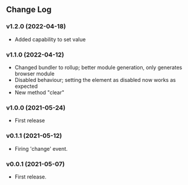 ## Change Log

### v1.2.0 (2022-04-18)
- Added capability to set value

### v1.1.0 (2022-04-12)
- Changed bundler to rollup; better module generation, only generates browser module
- Disabled behaviour; setting the element as disabled now works as expected
- New method "clear"

### v1.0.0 (2021-05-24)
- First release

### v0.1.1 (2021-05-12)
- Firing 'change' event.

### v0.0.1 (2021-05-07)
- First release.

